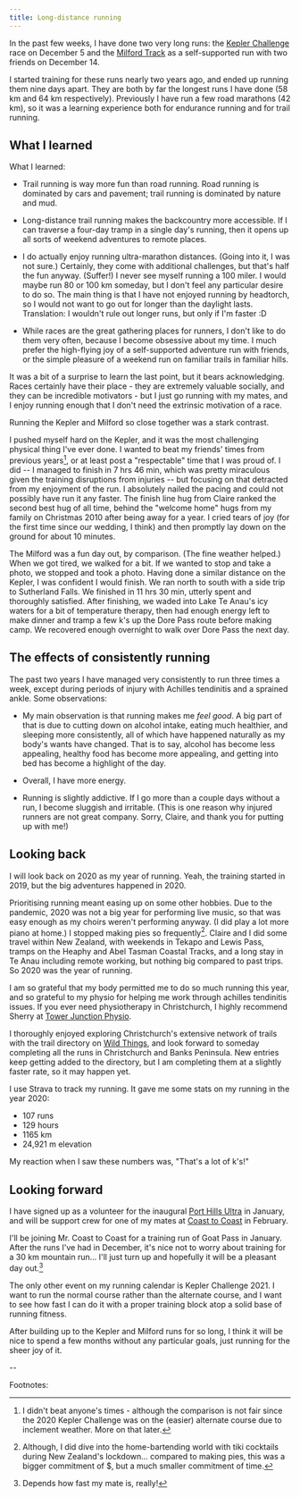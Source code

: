 ```yaml
---
title: Long-distance running
---
```


In the past few weeks, I have done two very long runs: the [Kepler
Challenge](http://keplerchallenge.co.nz/) race on December 5 and the [Milford
Track](https://www.doc.govt.nz/parks-and-recreation/places-to-go/fiordland/places/fiordland-national-park/things-to-do/tracks/milford-track/)
as a self-supported run with two friends on December 14.

I started training for these runs nearly two years ago, and ended up running
them nine days apart. They are both by far the longest runs I have done (58 km
and 64 km respectively). Previously I have run a few road marathons (42 km), so
it was a learning experience both for endurance running and for trail running.

## What I learned

What I learned:

* Trail running is way more fun than road running. Road running is dominated
  by cars and pavement; trail running is dominated by nature and mud.

* Long-distance trail running makes the backcountry more accessible. If I can
  traverse a four-day tramp in a single day's running, then it opens up all sorts
  of weekend adventures to remote places.

* I do actually enjoy running ultra-marathon distances. (Going into it, I was
  not sure.) Certainly, they come with additional challenges, but that's half
  the fun anyway. (Suffer!) I never see myself running a 100 miler. I would maybe
  run 80 or 100 km someday, but I don't feel any particular desire to do so. The
  main thing is that I have not enjoyed running by headtorch, so I would not want
  to go out for longer than the daylight lasts. Translation: I wouldn't rule
  out longer runs, but only if I'm faster :D 

* While races are the great gathering places for runners, I don't like to do
  them very often, because I become obsessive about my time. I much prefer the
  high-flying joy of a self-supported adventure run with friends, or the simple
  pleasure of a weekend run on familiar trails in familiar hills.

It was a bit of a surprise to learn the last point, but it bears acknowledging.
Races certainly have their place - they are extremely valuable socially, and
they can be incredible motivators - but I just go running with my mates, and I
enjoy running enough that I don't need the extrinsic motivation of a race.

Running the Kepler and Milford so close together was a stark contrast.

I pushed myself hard on the Kepler, and it was the most challenging physical
thing I've ever done. I wanted to beat my friends' times from previous
years[^1], or at least post a "respectable" time that I was proud of. I did --
I managed to finish in 7 hrs 46 min, which was pretty miraculous given the
training disruptions from injuries -- but focusing on that detracted from my
enjoyment of the run. I absolutely nailed the pacing and could not possibly
have run it any faster. The finish line hug from Claire ranked the second best
hug of all time, behind the "welcome home" hugs from my family on Christmas
2010 after being away for a year. I cried tears of joy (for the first time
since our wedding, I think) and then promptly lay down on the ground for about
10 minutes.

[^1]: I didn't beat anyone's times - although the comparison is not fair since the 2020 Kepler Challenge was on the (easier) alternate course due to inclement weather. More on that later.

The Milford was a fun day out, by comparison. (The fine weather helped.) When
we got tired, we walked for a bit. If we wanted to stop and take a photo, we
stopped and took a photo. Having done a similar distance on the Kepler, I was
confident I would finish. We ran north to south with a side trip to Sutherland
Falls. We finished in 11 hrs 30 min, utterly spent and thoroughly satisfied.
After finishing, we waded into Lake Te Anau's icy waters for a bit of
temperature therapy, then had enough energy left to make dinner and tramp a few
k's up the Dore Pass route before making camp. We recovered enough overnight to
walk over Dore Pass the next day.

## The effects of consistently running

The past two years I have managed very consistently to run three times a week,
except during periods of injury with Achilles tendinitis and a sprained ankle.
Some observations:

* My main observation is that running makes me *feel good*. A big part of that
  is due to cutting down on alcohol intake, eating much healthier, and sleeping
  more consistently, all of which have happened naturally as my body's wants
  have changed. That is to say, alcohol has become less appealing, healthy food
  has become more appealing, and getting into bed has become a highlight of the
  day.

* Overall, I have more energy.

* Running is slightly addictive. If I go more than a couple days without a run,
  I become sluggish and irritable. (This is one reason why injured runners are
  not great company. Sorry, Claire, and thank you for putting up with me!)

## Looking back

I will look back on 2020 as my year of running. Yeah, the training started in
2019, but the big adventures happened in 2020.

Prioritising running meant easing up on some other hobbies. Due to the
pandemic, 2020 was not a big year for performing live music, so that was easy
enough as my choirs weren't performing anyway. (I did play a lot more piano at
home.) I stopped making pies so frequently[^2]. Claire and I did some travel
within New Zealand, with weekends in Tekapo and Lewis Pass, tramps on the
Heaphy and Abel Tasman Coastal Tracks, and a long stay in Te Anau including
remote working, but nothing big compared to past trips. So 2020 was the year of
running.

[^2]: Although, I did dive into the home-bartending world with tiki cocktails during New Zealand's lockdown... compared to making pies, this was a bigger commitment of $, but a much smaller commitment of time.

I am so grateful that my body permitted me to do so much running this year, and
so grateful to my physio for helping me work through achilles tendinitis
issues. If you ever need physiotherapy in Christchurch, I highly recommend
Sherry at [Tower Junction Physio](https://www.towerjunctionphysio.co.nz/).

I thoroughly enjoyed exploring Christchurch's extensive network of trails with
the trail directory on [Wild Things](https://www.wildthings.club/trails/), and
look forward to someday completing all the runs in Christchurch and Banks
Peninsula. New entries keep getting added to the directory, but I am completing
them at a slightly faster rate, so it may happen yet.

I use Strava to track my running. It gave me some stats on my running in the year 2020:
* 107 runs
* 129 hours
* 1165 km
* 24,921 m elevation

My reaction when I saw these numbers was, "That's a lot of k's!"

## Looking forward

I have signed up as a volunteer for the inaugural [Port Hills
Ultra](https://www.porthillsultra.co.nz/) in January, and will be support crew
for one of my mates at [Coast to Coast](https://www.coasttocoast.co.nz/) in
February.

I'll be joining Mr. Coast to Coast for a training run of Goat Pass in January.
After the runs I've had in December, it's nice not to worry about training for
a 30 km mountain run... I'll just turn up and hopefully it will be a pleasant
day out.[^3]

[^3]: Depends how fast my mate is, really!


The only other event on my running calendar is Kepler Challenge 2021. I want to
run the normal course rather than the alternate course, and I want to see how
fast I can do it with a proper training block atop a solid base of running
fitness. 

After building up to the Kepler and Milford runs for so long, I think it will
be nice to spend a few months without any particular goals, just running for
the sheer joy of it.

--

Footnotes:
